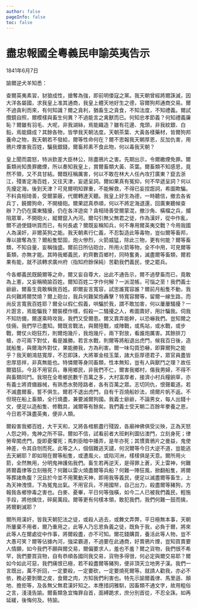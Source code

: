 ```yaml
---
author: false
pageInfo: false
toc: false
---
```


<div class="heti heti--vertical">

# 盡忠報國全粵義民申諭英夷告示

1841年6月7日

諭爾逆犬羊知悉：

查爾英夷素習，豺狼成性，搶奪為強，即前明倭寇之黨。我天朝曾經將爾誅滅，因大洋各屬國，求我皇上准其通商，我皇上體天地好生之德，容爾狗邦通商交易。爾不過貪利而來，有何知識？爾之貪利，猶畜生之貪食，不知法度，不知禮義。爾試攬鏡自照，爾模樣與畜生何異？不過能言之禽獸而已。何知忠孝節義？何知禮義廉恥？爾雖有羽毛、大呢，非我湖絲，焉能織造？雖有花邊、鬼頭，非我紋銀、白鉛，焉能鑄成？其餘各物，皆學我天朝法度。天朝茶葉、大黃各樣藥材，皆爾狗邦養命之物，我天朝若不發給，爾等性命何在？爾不思報我天朝厚恩，反加仇害，用鴉片煙害我百姓，騙我銀錢，爾畜邦素不食此物，何以毒我天朝？

皇上聞而震怒，特派欽差大臣林公，除盡鴉片之害。先期出示，令爾繳煙免罪。爾畜類尚知畏罪繳煙，所以奏知我皇上，賞爾畜類大黃、茶葉。爾畜類不知感恩，竟然不領，又不具甘結。爾既枉稱厲害，何以不敢在林大人任內攻打廣東？竄去浙江，殘害定海百姓，又往天津，妄遞呈詞。爾如果真有冤抑，何不早遞呈詞？何以先擾定海，後到天津？可見爾明知罪重，不能解救，不得已妄捏誑詞，希圖欺騙。不料貪相琦善，受爾蒙蔽，代爾轉達天聽。我皇上好生為德，一時聽信，撤去各省兵丁，饒爾狗命，不開槍砲。爾果認真恭順，何以不將定海退還，回廣東聽候查辦？乃仍在廣東騷擾，仍在各洋遊奕？貪相琦善受爾蒙混，撤沙角、橫檔之兵，攔阻眾軍，不開砲火，縱爾竄入內河。爾勾引無父無君之徒，作為漢奸，從中作亂，爾不過使錢哄買而已，有何長處？爾既妄稱知兵，何不專用爾英夷交戰？今用我國人為漢奸，非爾英狗之能。我天朝素行仁義，不忍製造此等毒物，豈似爾等畜邦，專以搶奪為生？爾船隻堅固，炮火慘烈，火箭威猛，除此三物，更有何能？爾等畜類，不知自量，妄稱強盛。爾前日所佔砲台，所用火箭等物，全不中用，可見爾等畜類，亦無才能。其時我鄉義民，約齊數百鄉村，同時奮勇，滅盡爾等畜類，爾若果有能，就不該轉求廣州府（指知府餘保純）苦勸我們義民，使之罷兵。

今各鄉義民既饒爾等之命，爾又妄自尊大，出此不通告示，爾不過孽畜而已，竟敢為上憲，又妄稱曉諭百姓。爾知百姓二字作何解？一派混帳，可惱之至！我們義士爺爺，爾畜生竟敢稱我百姓。即爾妄言寬容，試思誰寬容誰？爾前月船隻不動，我兵何難將爾焚燒？爾上砲台，我兵何難架炮轟擊？特寬容爾等，留爾一線生路，而尚反言寬我百姓耶？爾全以假仁假義，哄騙於我，謂不敢加害，何以屢屢騷擾？一片誑言，焉能騙我？爾裝模作樣，假殺一二騷擾之人，希圖賣好，用計騙我。伺我不知防備，爾遂乘時攻我，我們又受爾患。爾又賣弄能幹，以恐嚇我們。豈知爾之伎倆，我們早已盡知。爾既言戰法，與爾陸戰，或陣戰，或馬站，或水戰，或步戰，爾仗火砲狂烈，則爾炮幾斤，我炮幾斤，兩下對放，看誰炮厲害。其餘排刀槍，亦可兩下對仗，看是誰勝。若言水戰，則爾等將船退出虎門，候我百日後，造就船隻，與爾海外對仗，果能勝我，方為利害。爾一味勾買恐嚇，即算爾狗之能乎？我天朝鴻慈寬厚，不忍即誅，大將軍金枝玉葉，諸大臣厚德君子，眾官員盡皆忠厚慈祥，非真無能也。特憐爾等身同畜類，性本無知，豈有人與獸鬥之理？故任爾猖狂。今且不用官兵，專用鄉民，非我們不仁，爾害我鄉村，傷我男婦，不得不與畜類同鬥。我現在全粵鄉民數千百萬之多，大村富厚者，接濟小村兵糧餉草，亦有義士將資備器械，有熟悉水勢陸路者，各有百萬之眾。志切同仇，恨聲載道。若不滅盡爾畜，誓不俱生。爾若不退出虎門，自有千百燒船妙法，燒爾片帆不返。不但現在船上畜類，全行燒盡，兼要滅爾狗國。我義士爺爺，不論男女，每人出錢十文，便足以造船隻、修戰具，滅爾等有餘矣。我們義士受天朝二百餘年豢養之恩，今日若不誅盡英夷，便非人類。

爾殺害我鄉百姓，大干天和，又將各棺骸盡行殘毀，各廟神佛俱受災殃，正為天怒人怨之時，鬼神之所不容。爾如不信，試看前者大班剌利圖佔澳門，立刻身死；律勞卑闖虎門，旋即憂懼死；馬刺臣暗中播弄，是年亦死；其慣賣鴉片之曼益，鬼使神差，令其自刎而死。此等之人，個個難逃天譴，何況爾等今日大逆不道，豈能逃去天網耶？即如現在爾等船隻，或遭風火，或陷河洲，樣樣俱是天意。爾所用火箭，全然無用，分明鬼神護佑我們。畜生若再逆天，是得罪上蒼，天上雷神，何難將爾義律等立刻殛死？何難以雷火燒盡爾等兵船？何難一陣狂風，掀翻船隻，將爾等葬諸魚腹？況且於今並不用驚動天神，即用我等義民，便足以滅盡爾等畜生，上為天神洩憤，下為冤鬼出氣。不用官兵，不用國帑，自己出力，殺盡爾等豬狗，方報我各鄉慘毒之害也。白麥、憂畢，平日何等強橫，如今二人已被我們義民，輕施手段，將他擒住，碎屍萬段。爾等更有何樣本領，敢犯我們，我們何難一鼓而擒，將爾剿滅耶？

爾所用漢奸，皆我天朝犯法之徒，或殺人逃去，或舞文弄弊，平日極無本事，天朝所屢棄不用者，爾乃重用之，此等人乃忘恩負義之徒，既負于我，必負于爾，將來此等人在爾處從中作事，將爾殺盡，亦不可知。爾花錢購買，養活此等人物，豈不大愚可笑？爾等佔據內河，強梁霸道，不過要在此通商，好賣鴉片煙，豈知買賣要人情願，如今我們不願與爾交易，爾偏要求人，羞也不羞？爾之貨物，我們很不希罕，我們要買貨物，自有恭順各國同我交易，貨物多得很，何必定與爾交易耶？爾如今如此可惡，我們痛恨已極，若不殺盡爾等豬狗，便非頂天立地男子漢。我們一言既出，萬不折回，一定要殺，一定要砍，一定要燒死爾等。就請人勸我，亦必不依，務必要剝爾之皮，食爾之肉，方知我們利害也。特先示諭爾義律、馬里遜、顛地、擔拒等，及各無父無君漢奸知之。本應措詞雅馴，因畜類不通文字，故用粗俗之言，淺淺告諭。爾畜類急宜悔罪自首，面縛跪求，庶分別首從，不忍全誅。如再延緩，後悔何及。特諭。

</div>
